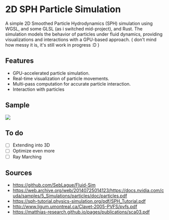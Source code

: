 # 2D SPH Particle Simulation

A simple 2D Smoothed Particle Hydrodynamics (SPH) simulation using WGSL, and some GLSL (as i switched mid-project), and Rust. The simulation models the behavior of particles under fluid dynamics, providing visualizations and interactions with a GPU-based approach. ( don't mind how messy it is, it's still work in progress :D )

## Features

- GPU-accelerated particle simulation.
- Real-time visualization of particle movements.
- Multi-pass computation for accurate particle interaction.
- Interaction with particles

## Sample
![](https://github.com/vhrollo/fluid_simulations/blob/main/example/example.gif)

## To do

- [ ] Extending into 3D
- [ ] Optimize even more
- [ ] Ray Marching

## Sources
- https://github.com/SebLague/Fluid-Sim
- https://web.archive.org/web/20140725014123/https://docs.nvidia.com/cuda/samples/5_Simulations/particles/doc/particles.pdf
- https://sph-tutorial.physics-simulation.org/pdf/SPH_Tutorial.pdf
- http://www.ligum.umontreal.ca/Clavet-2005-PVFS/pvfs.pdf
- https://matthias-research.github.io/pages/publications/sca03.pdf